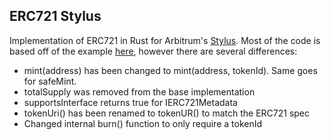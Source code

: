 ## ERC721 Stylus

Implementation of ERC721 in Rust for Arbitrum's [Stylus](https://docs.arbitrum.io/stylus/stylus-gentle-introduction).
Most of the code is based off of the example [here](https://github.com/OffchainLabs/stylus-workshop-nft/blob/main/src/erc712.rs), however there are several differences:
- mint(address) has been changed to mint(address, tokenId). Same goes for safeMint.
- totalSupply was removed from the base implementation
- supportsInterface returns true for IERC721Metadata
- tokenUri() has been renamed to tokenUR() to match the ERC721 spec
- Changed internal burn() function to only require a tokenId